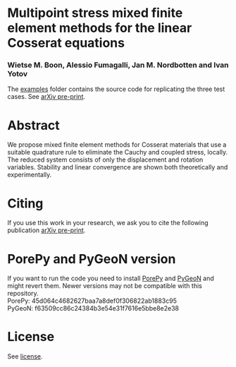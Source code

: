 # Multipoint stress mixed finite element methods for the linear Cosserat equations
### Wietse M. Boon, Alessio Fumagalli, Jan M. Nordbotten and Ivan Yotov

The [examples](./examples/) folder contains the source code for replicating the three test cases. See [arXiv pre-print](XXX).

# Abstract
We propose mixed finite element methods for Cosserat materials that use a suitable quadrature rule to eliminate the Cauchy and coupled stress, locally. The reduced system consists of only the displacement and rotation variables. Stability and linear convergence are shown both theoretically and experimentally.

# Citing
If you use this work in your research, we ask you to cite the following publication [arXiv pre-print](XXX).

# PorePy and PyGeoN version
If you want to run the code you need to install [PorePy](https://github.com/pmgbergen/porepy) and [PyGeoN](https://github.com/compgeo-mox/pygeon) and might revert them.
Newer versions may not be compatible with this repository.<br>
PorePy: 45d064c4682627baa7a8def0f306822ab1883c95  <br>
PyGeoN: f63509cc86c24384b3e54e31f7616e5bbe8e2e38

# License
See [license](./LICENSE).
